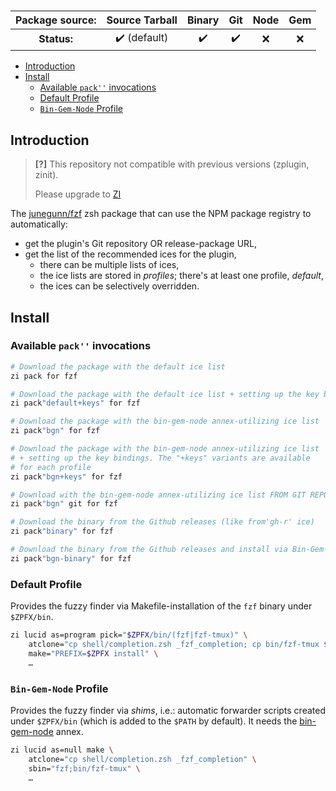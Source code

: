 <h3>

| **Package source:** |        Source Tarball        |       Binary       |        Git         | Node | Gem |
| :-----------------: | :--------------------------: | :----------------: | :----------------: | :--: | :-: |
|     **Status:**     | :heavy_check_mark: (default) | :heavy_check_mark: | :heavy_check_mark: | :x:  | :x: |

</h3>

- [Introduction](#introduction)
- [Install](#install)
  - [Available `pack''` invocations](#available-pack-invocations)
  - [Default Profile](#default-profile)
  - [`Bin-Gem-Node` Profile](#bin-gem-node-profile)

## Introduction

> **[?]**
> This repository not compatible with previous versions (zplugin, zinit).
>
> Please upgrade to [ZI](https://github.com/z-shell-zi)

The [junegunn/fzf](https://github.com/junegunn/fzf) zsh package that can use the NPM package registry to automatically:

- get the plugin's Git repository OR release-package URL,
- get the list of the recommended ices for the plugin,
  - there can be multiple lists of ices,
  - the ice lists are stored in _profiles_; there's at least one profile, _default_,
  - the ices can be selectively overridden.

## Install

### Available `pack''` invocations

```zsh
# Download the package with the default ice list
zi pack for fzf

# Download the package with the default ice list + setting up the key bindings
zi pack"default+keys" for fzf

# Download the package with the bin-gem-node annex-utilizing ice list
zi pack"bgn" for fzf

# Download the package with the bin-gem-node annex-utilizing ice list
# + setting up the key bindings. The "+keys" variants are available
# for each profile
zi pack"bgn+keys" for fzf

# Download with the bin-gem-node annex-utilizing ice list FROM GIT REPOSITORY
zi pack"bgn" git for fzf

# Download the binary from the Github releases (like from'gh-r' ice)
zi pack"binary" for fzf

# Download the binary from the Github releases and install via Bin-Gem-Node shims
zi pack"bgn-binary" for fzf
```

### Default Profile

Provides the fuzzy finder via Makefile-installation of the `fzf` binary under
`$ZPFX/bin`.

```zsh
zi lucid as=program pick="$ZPFX/bin/(fzf|fzf-tmux)" \
    atclone="cp shell/completion.zsh _fzf_completion; cp bin/fzf-tmux $ZPFX/bin" \
    make="PREFIX=$ZPFX install" \
    …
```

### `Bin-Gem-Node` Profile

Provides the fuzzy finder via _shims_, i.e.: automatic forwarder scripts created
under `$ZPFX/bin` (which is added to the `$PATH` by default). It needs the
[bin-gem-node](https://github.com/z-shell/z-a-bin-gem-node) annex.

```zsh
zi lucid as=null make \
    atclone="cp shell/completion.zsh _fzf_completion" \
    sbin="fzf;bin/fzf-tmux" \
    …
```
